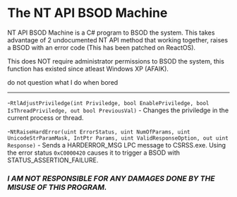 # The NT API BSOD Machine
NT API BSOD Machine is a C# program to BSOD the system. This takes advantage of 2 undocumented NT API method that working together, raises a BSOD with an error code (This has been patched on ReactOS).

This does NOT require administrator permissions to BSOD the system, this function has existed since atleast Windows XP (AFAIK).

do not question what I do when bored

***

-`RtlAdjustPriviledge(int Priviledge, bool EnablePriviledge, bool IsThreadPriviledge, out bool PreviousVal)` - Changes the priviledge in the current process or thread.

-`NtRaiseHardError(uint ErrorStatus, uint NumOfParams, uint UnicodeStrParamMask, IntPtr Params, uint ValidResponseOption, out uint Response)` - Sends a HARDERROR_MSG LPC message to CSRSS.exe. Using the error status `0xC0000420` causes it to trigger a BSOD with STATUS_ASSERTION_FAILURE.

### ***I AM NOT RESPONSIBLE FOR ANY DAMAGES DONE BY THE MISUSE OF THIS PROGRAM.***

